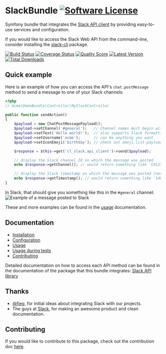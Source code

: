 # SlackBundle [![Software License](https://img.shields.io/badge/license-MIT-brightgreen.svg?style=flat-square)](https://github.com/cleentfaar/CLSlackBundle/tree/master/LICENSE.md)

Symfony bundle that integrates the [Slack API client](https://github.com/cleentfaar/slack) by providing easy-to-use services and configuration.

If you would like to access the Slack Web API from the command-line, consider installing the [slack-cli](https://github.com/cleentfaar/slack-cli) package.

[![Build Status](https://img.shields.io/travis/cleentfaar/CLSlackBundle/master.svg?style=flat-square)](https://travis-ci.org/cleentfaar/CLSlackBundle)
[![Coverage Status](https://img.shields.io/scrutinizer/coverage/g/cleentfaar/CLSlackBundle.svg?style=flat-square)](https://scrutinizer-ci.com/g/cleentfaar/CLSlackBundle/code-structure)
[![Quality Score](https://img.shields.io/scrutinizer/g/cleentfaar/CLSlackBundle.svg?style=flat-square)](https://scrutinizer-ci.com/g/cleentfaar/CLSlackBundle)
[![Latest Version](https://img.shields.io/github/release/cleentfaar/CLSlackBundle.svg?style=flat-square)](https://github.com/cleentfaar/CLSlackBundle/releases)
[![Total Downloads](https://img.shields.io/packagist/dt/cleentfaar/slack-bundle.svg?style=flat-square)](https://packagist.org/packages/cleentfaar/slack-bundle)


## Quick example

Here is an example of how you can access the API's `chat.postMessage` method to send a message to one of your Slack channels:

```php
<?php
// Acme\DemoBundle\Controller\MySlackController

public function sendAction()
{
    $payload = new ChatPostMessagePayload();
    $payload->setChannel('#general');   // Channel names must begin with a hash-sign '#'
    $payload->setText('Hello world!');  // also supports Slack formatting
    $payload->setUsername('acme');      // can be anything you want
    $payload->setIconEmoji('birthday'); // check out emoji.list-payload for a list of available emojis

    $response = $this->get('cl_slack.api_client')->send($payload);

    // display the Slack channel ID on which the message was posted
    echo $response->getChannel(); // would return something like 'C01234567'

    // display the Slack timestamp on which the message was posted (note: NON-unix timestamp!)
    echo $response->getTimestamp(); // would return something like '1407190762.000000'
}

```

In Slack, that should give you something like this in the `#general` channel:
![Example of a message posted to Slack](https://github.com/cleentfaar/CLSlackBundle/blob/master/Resources/doc/img/api-method-chat-postMessage.png)

These and more examples can be found in the [usage](https://github.com/cleentfaar/CLSlackBundle/blob/master/Resources/doc/usage.md) documentation.


## Documentation

- [Installation](https://github.com/cleentfaar/CLSlackBundle/blob/master/Resources/doc/installation.md)
- [Configuration](https://github.com/cleentfaar/CLSlackBundle/blob/master/Resources/doc/configuration.md)
- [Usage](https://github.com/cleentfaar/CLSlackBundle/blob/master/Resources/doc/usage.md)
- [Usage during tests](https://github.com/cleentfaar/CLSlackBundle/blob/master/Resources/doc/usage-during-tests.md)
- [Contributing](https://github.com/cleentfaar/CLSlackBundle/blob/master/Resources/doc/contributing.md)

Detailed documentation on how to access each API method can be found in the documentation of the package that this bundle integrates: [Slack API library](https://github.com/cleentfaar/slack)


## Thanks

- [@fieg](http://github.com/fieg), for initial ideas about integrating Slack with our projects.
- The guys at [Slack](https://slack.com/), for making an awesome product and clean documentation.


## Contributing

If you would like to contribute to this package, check out the contribution doc [here](https://github.com/cleentfaar/CLSlackBundle/blob/master/Resources/doc/contributing.md).
